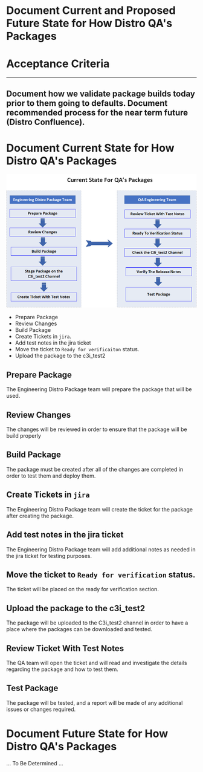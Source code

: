 # Document Current and Proposed Future State for How Distro QA's Packages

# Acceptance Criteria
---
Document how we validate package builds today prior to them going to defaults. Document recommended process for the near term future (Distro Confluence).
---

# Document Current State for How Distro QA's Packages

![Existing Current State for How Distro QA's Packages](src/Diagram_Old_Documentation.png)

* Prepare Package
* Review Changes
* Build Package
* Create Tickets in `jira`.
* Add test notes in the jira ticket
* Move the ticket to `Ready for verificaiton` status.
* Upload the package to the c3i_test2

## Prepare Package

The Engineering Distro Package team will prepare the package that will be used.

## Review Changes

The changes will be reviewed in order to ensure that the package will be build properly

## Build Package

The package must be created after all of the changes are completed in order to test them and deploy them. 

## Create Tickets in `jira` 

The Engineering Distro Package team will create the ticket for the package after creating the package.

## Add test notes in the jira ticket

The Engineering Distro Package team will add additional notes as needed in the jira ticket for testing purposes. 

## Move the ticket to `Ready for verification` status.

The ticket will be placed on the ready for verification section. 

## Upload the package to the c3i_test2

The package will be uploaded to the C3i_test2 channel in order to have a place where the packages can be downloaded and tested. 

## Review Ticket With Test Notes

The QA team will open the ticket and will read and investigate the details regarding the package and how to test them. 

## Test Package
 
The package will be tested, and a report will be made of any additional issues or changes required. 

# Document Future State for How Distro QA's Packages

... To Be Determined ...
